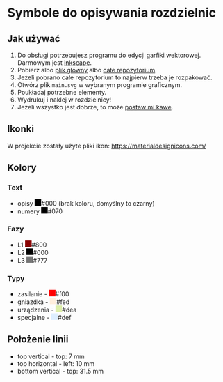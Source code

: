 # Symbole do opisywania rozdzielnic

## Jak używać

1. Do obsługi potrzebujesz programu do edycji garfiki wektorowej. Darmowym jest [inkscape](https://inkscape.org/).
1. Pobierz albo [plik główny](https://raw.githubusercontent.com/iworks/switchgear-symbols/main/main.svg) albo [całe repozytorium](https://github.com/iworks/switchgear-symbols/archive/refs/heads/main.zip).
1. Jeżeli pobrano całe repozytorium to najpierw trzeba je rozpakować.
1. Otwórz plik `main.svg` w wybranym programie graficznym.
1. Poukładaj potrzebne elementy.
1. Wydrukuj i naklej w rozdzielnicy!
1. Jeżeli wszystko jest dobrze, to może [postaw mi kawe](https://ko-fi.com/iworks).

## Ikonki

W projekcie zostały użyte pliki ikon: https://materialdesignicons.com/

## Kolory

### Text
* opisy  <img src=".github/000.svg" width="15px" alt="#000"/>#000 (brak koloru, domyślny to czarny)
* numery  <img src=".github/000.svg" width="15px" alt="#070"/>#070

### Fazy
* L1 <img src=".github/800.svg" width="15px" alt="#800"/>#800
* L2 <img src=".github/000.svg" width="15px" alt="#000"/>#000
* L3 <img src=".github/777.svg" width="15px" alt="#777"/>#777

### Typy
* zasilanie -  <img src=".github/f00.svg" width="15px" alt="#f00"/>#f00
* gniazdka -   <img src=".github/fed.svg" width="15px" alt="#fed"/>#fed
* urządzenia - <img src=".github/dea.svg" width="15px" alt="#dea"/>#dea
* specjalne -  <img src=".github/def.svg" width="15px" alt="#def"/>#def

## Położenie linii

* top vertical - top: 7 mm
* top horizontal - left: 10 mm
* bottom vertical - top: 31.5 mm

